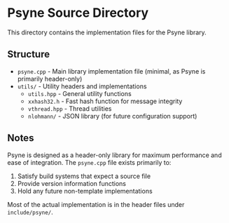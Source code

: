 # Psyne Source Directory

This directory contains the implementation files for the Psyne library.

## Structure

- `psyne.cpp` - Main library implementation file (minimal, as Psyne is primarily header-only)
- `utils/` - Utility headers and implementations
  - `utils.hpp` - General utility functions
  - `xxhash32.h` - Fast hash function for message integrity
  - `vthread.hpp` - Thread utilities
  - `nlohmann/` - JSON library (for future configuration support)

## Notes

Psyne is designed as a header-only library for maximum performance and ease of integration. The `psyne.cpp` file exists primarily to:
1. Satisfy build systems that expect a source file
2. Provide version information functions
3. Hold any future non-template implementations

Most of the actual implementation is in the header files under `include/psyne/`.